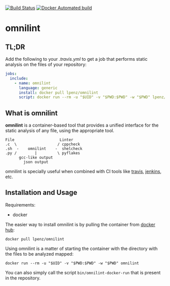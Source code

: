 [![Build Status](https://travis-ci.org/lpenz/omnilint.svg?branch=master)](https://travis-ci.org/lpenz/omnilint)
[![Docker Automated build](https://img.shields.io/docker/automated/lpenz/omnilint.svg)](https://hub.docker.com/r/lpenz/omnilint/builds/)

# omnilint


## TL;DR

Add the following to your *.travis.yml* to get a job that performs static
analysis on the files of your repository:

```yaml
jobs:
  include:
    - name: omnilint
      language: generic
      install: docker pull lpenz/omnilint
      script: docker run --rm -u "$UID" -v "$PWD:$PWD" -w "$PWD" lpenz/omnilint
```


## What is omnilint

**omnilint** is a container-based tool that provides a unified interface for the
static analysis of any file, using the appropriate tool.

    File                    Linter
    .c  \                  / cppcheck
    .sh  -    omnilint    -  shelcheck
    .py /        |         \ pyflakes
          gcc-like output
            json output


omnilint is specially useful when combined with CI tools
like [travis](https://travis-ci.org), [jenkins](https://jenkins.io), etc.


## Installation and Usage

Requirements:
- docker


The easier way to install omnilint is by pulling the container from
[docker hub](https://hub.docker.com/r/lpenz/omnilint/):

    docker pull lpenz/omnilint

Using omnilint is a matter of starting the container with the directory with the
files to be analyzed mapped:

    docker run --rm -u "$UID" -v "$PWD:$PWD" -w "$PWD" omnilint

You can also simply call the script `bin/omnilint-docker-run` that is present in
the repository.

